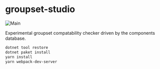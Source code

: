 # groupset-studio

![Main](https://github.com/bikehackers/groupset-studio/workflows/Main/badge.svg)

Experimental groupset compatability checker driven by the components database.

```bash
dotnet tool restore
dotnet paket install
yarn install
yarn webpack-dev-server
```
